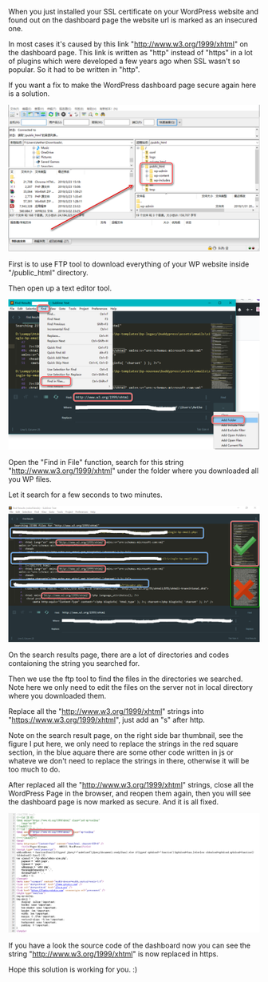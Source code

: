 When you just installed your SSL certificate on your WordPress website and found out on the dashboard page the website url is marked as an insecured one. 

In most cases it's caused by this link "http://www.w3.org/1999/xhtml" on the dashboard page. This link is written as "http" instead of "https" in a lot of plugins which were developed a few years ago when SSL wasn't so popular. So it had to be written in "http".

If you want a fix to make the WordPress dashboard page secure again here is a solution. 

![1](https://github.com/yx8/http-www.w3.org-1999-xhtml-WordPress-SSL-problem-fix/blob/master/images/1.png?raw=true)

First is to use FTP tool to download everything of your WP website inside "/public_html" directory.

Then open up a text editor tool. 

![2](https://github.com/yx8/http-www.w3.org-1999-xhtml-WordPress-SSL-problem-fix/blob/master/images/2.png?raw=true)

Open the "Find in File" function, search for this string "http://www.w3.org/1999/xhtml" under the folder where you downloaded all you WP files. 

Let it search for a few seconds to two minutes. 

![3](https://github.com/yx8/http-www.w3.org-1999-xhtml-WordPress-SSL-problem-fix/blob/master/images/3.png?raw=true)

On the search results page, there are a lot of directories and codes contaioning the string you searched for.

Then we use the ftp tool to find the files in the directories we searched. Note here we only need to edit the files on the server not in local directory where you downloaded them. 

Replace all the "http://www.w3.org/1999/xhtml" strings into "https://www.w3.org/1999/xhtml", just add an "s" after http.

Note on the search result page, on the right side bar thumbnail, see the figure I put here, we only need to replace the strings in the red square section, in the blue aquare there are some other code written in js or whateve we don't need to replace the strings in there, otherwise it will be too much to do. 

After replaced all the "http://www.w3.org/1999/xhtml" strings, close all the WordPress Page in the browser, and reopen them again, then you will see the dashboard page is now marked as secure. And it is all fixed.

![4](https://github.com/yx8/http-www.w3.org-1999-xhtml-WordPress-SSL-problem-fix/blob/master/images/4.png?raw=true)

If you have a look the source code of the dashboard now you can see the string "http://www.w3.org/1999/xhtml" is now replaced in https.

Hope this solution is working for you. :)


